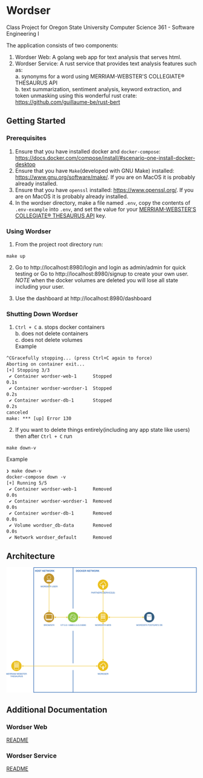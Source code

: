 # Wordser
Class Project for Oregon State University Computer Science 361 - Software Engineering I

The application consists of two components:

1. Wordser Web: A golang web app for text analysis that serves html.
2. Wordser Service: A rust service that provides text analysis features such as:  
    a. synonyms for a word using MERRIAM-WEBSTER'S COLLEGIATE® THESAURUS API  
    b. text summarization, sentiment analysis, keyword extraction, and token unmasking using this wonderful rust crate: https://github.com/guillaume-be/rust-bert  

## Getting Started

### Prerequisites

1. Ensure that you have installed docker and `docker-compose`: https://docs.docker.com/compose/install/#scenario-one-install-docker-desktop  
2. Ensure that you have `Make`(developed with GNU Make) installed: https://www.gnu.org/software/make/. If you are on MacOS it is probably already installed.  
3. Ensure that you have `openssl` installed: https://www.openssl.org/. If you are on MacOS it is probably already installed.
4. In the wordser directory, make a file named `.env`, copy the contents of `.env-example` into `.env`, and set the value for your [MERRIAM-WEBSTER'S COLLEGIATE® THESAURUS API](https://dictionaryapi.com/products/api-collegiate-thesaurus) key.

### Using Wordser

1. From the project root directory run:  
```
make up
```

2. Go to http://localhost:8980/login and login as admin/admin for quick testing or Go to http://localhost:8980/signup to create your own user. *NOTE* when the docker volumes are deleted you will lose all state including your user.  

3. Use the dashboard at http://localhost:8980/dashboard

### Shutting Down Wordser

1. `Ctrl + C`
    a. stops docker containers  
    b. does not delete containers  
    c. does not delete volumes  
Example  
```
^CGracefully stopping... (press Ctrl+C again to force)
Aborting on container exit...
[+] Stopping 3/3
 ✔ Container wordser-web-1      Stopped                                                                                                                                                                                                                      0.1s 
 ✔ Container wordser-wordser-1  Stopped                                                                                                                                                                                                                      0.2s 
 ✔ Container wordser-db-1       Stopped                                                                                                                                                                                                                      0.2s 
canceled
make: *** [up] Error 130
```

2. If you want to delete things entirely(including any app state like users) then after `Ctrl + C` run  
```
make down-v
```

Example  
```
❯ make down-v
docker-compose down -v
[+] Running 5/5
 ✔ Container wordser-web-1      Removed                                                                                                                                                                                                                      0.0s 
 ✔ Container wordser-wordser-1  Removed                                                                                                                                                                                                                      0.0s 
 ✔ Container wordser-db-1       Removed                                                                                                                                                                                                                      0.0s 
 ✔ Volume wordser_db-data       Removed                                                                                                                                                                                                                      0.0s 
 ✔ Network wordser_default      Removed  
```

## Architecture

![wordser architecture](assets/wordser_architecture.png "WORDSER ARCHITECTURE")


## Additional Documentation

### Wordser Web
[README](wordserweb/README.md)  


### Wordser Service
[README](wordser/README.md)  

